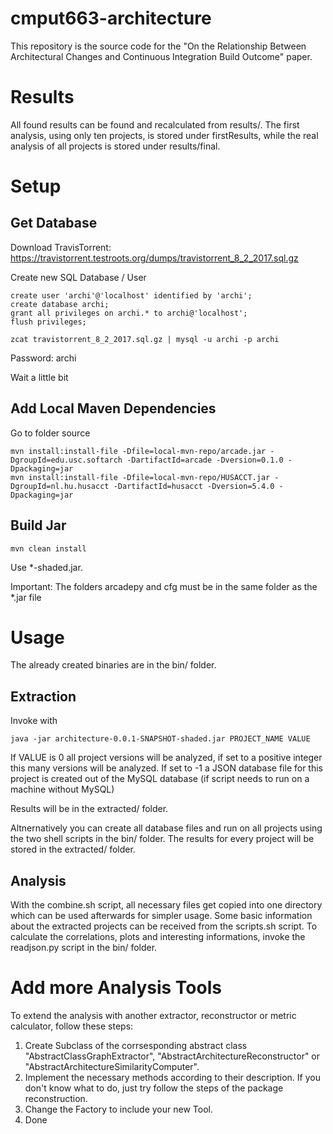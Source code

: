 # cmput663-architecture

This repository is the source code for the "On the Relationship Between Architectural Changes and Continuous Integration Build Outcome" paper. 

# Results

All found results can be found and recalculated from results/. The first analysis, using only ten projects, is stored under firstResults, while the real analysis of all projects is stored under results/final.

# Setup

## Get Database

Download TravisTorrent: https://travistorrent.testroots.org/dumps/travistorrent_8_2_2017.sql.gz

Create new SQL Database / User

```
create user 'archi'@'localhost' identified by 'archi';
create database archi;
grant all privileges on archi.* to archi@'localhost';
flush privileges;

zcat travistorrent_8_2_2017.sql.gz | mysql -u archi -p archi
```

Password: archi

Wait a little bit

## Add Local Maven Dependencies

Go to folder source

```
mvn install:install-file -Dfile=local-mvn-repo/arcade.jar -DgroupId=edu.usc.softarch -DartifactId=arcade -Dversion=0.1.0 -Dpackaging=jar
mvn install:install-file -Dfile=local-mvn-repo/HUSACCT.jar -DgroupId=nl.hu.husacct -DartifactId=husacct -Dversion=5.4.0 -Dpackaging=jar
```

## Build Jar

```
mvn clean install
```

Use *-shaded.jar. 

Important: The folders arcadepy and cfg must be in the same folder as the *.jar file

# Usage

The already created binaries are in the bin/ folder.

## Extraction

Invoke with 
```
java -jar architecture-0.0.1-SNAPSHOT-shaded.jar PROJECT_NAME VALUE
```

If VALUE is 0 all project versions will be analyzed, if set to a positive integer this many versions will be analyzed. If set to -1 a JSON database file for this project is created out of the MySQL database (if script needs to run on a machine without MySQL)

Results will be in the extracted/ folder.

Altnernatively you can create all database files and run on all projects using the two shell scripts in the bin/ folder. The results for every project will be stored in the extracted/ folder.

## Analysis

With the combine.sh script, all necessary files get copied into one directory which can be used afterwards for simpler usage. Some basic information about the extracted projects can be received from the scripts.sh script.
To calculate the correlations, plots and interesting informations, invoke the readjson.py script in the bin/ folder. 

# Add more Analysis Tools

To extend the analysis with another extractor, reconstructor or metric calculator, follow these steps:

1. Create Subclass of the corrsesponding abstract class "AbstractClassGraphExtractor", "AbstractArchitectureReconstructor" or "AbstractArchitectureSimilarityComputer". 
2. Implement the necessary methods according to their description. If you don't know what to do, just try follow the steps of the package reconstruction.
3. Change the Factory to include your new Tool.
4. Done


